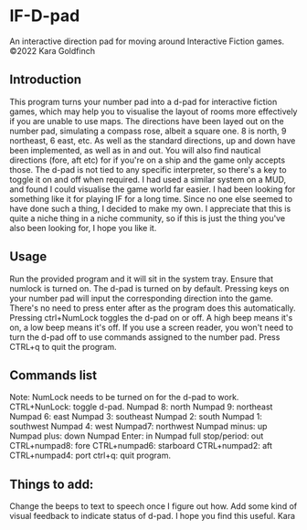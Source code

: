 # IF-D-pad
An interactive direction pad for moving around Interactive Fiction games.
©2022 Kara Goldfinch

## Introduction

This program turns your number pad into a d-pad for interactive fiction games, which  may help you to visualise the layout of rooms more effectively if you are unable to use maps. The directions have been layed out on the number pad, simulating a compass rose, albeit a square one. 8 is north, 9 northeast, 6 east, etc.
As well as the standard directions, up and down have  been implemented, as well as in and out. You will also find nautical directions (fore, aft etc) for if you're on a ship and the game only accepts those.
The d-pad is not tied to any specific interpreter, so there's a key to toggle it on and off when required. 
 I had used a similar system on a MUD, and found I could visualise the game world far easier. I had been looking for something like it for playing IF for a long time. Since no one else seemed to have done such a thing, I decided to make my own.
I appreciate that this is quite a niche thing in a niche community, so if this is just the thing you've also been looking for, I hope you like it.

## Usage

Run the provided program and it will sit in the system tray. Ensure that numlock is turned on. The d-pad is turned on by default.
Pressing keys on your number pad will input the corresponding direction into the game. There's no need to press enter after as the program does this automatically.
Pressing ctrl+NumLock toggles the d-pad on or off. A high beep means it's on, a low beep means it's off.
If you use a screen reader, you won't need to turn the d-pad off to use commands assigned to the number pad.
Press  CTRL+q to quit the program.

## Commands list

Note: NumLock needs to be turned on for the d-pad to work.
CTRL+NunLock: toggle d-pad. 
Numpad 8: north
Numpad 9: northeast
Numpad 6: east
Numpad 3: southeast
Numpad 2: south
Numpad 1: southwest
Numpad 4: west
Numpad7: northwest
Numpad minus: up
Numpad plus: down
Numpad Enter: in
Numpad full stop/period: out
CTRL+numpad8: fore
CTRL+numpad6: starboard
CTRL+numpad2: aft
CTRL+numpad4: port
ctrl+q: quit program.

## Things to add:
Change the beeps to text to speech once I figure out how.
Add some kind of visual feedback to indicate status of d-pad.
I hope you find this useful.
Kara
